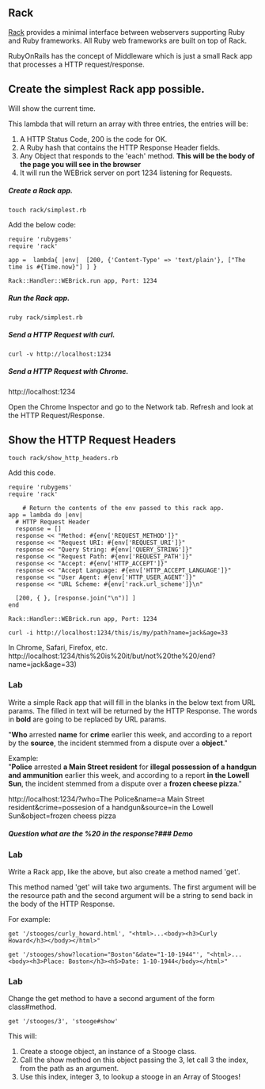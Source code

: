 ## Rack 

[Rack](http://rack.github.io/) provides a minimal interface between webservers supporting Ruby and Ruby frameworks. All Ruby web frameworks are built on top of Rack. 

RubyOnRails has the concept of Middleware which is just a small Rack app that processes a HTTP request/response.


## Create the simplest Rack app possible.  
Will show the current time.

This lambda that will return an array with three entries, the entries will be:  
1. A HTTP Status Code, 200 is the code for OK.  
2. A Ruby hash that contains the HTTP Response Header fields.  
3. Any Object that responds to the 'each' method.  __This will be the body of the page you will see in the browser__
4. It will run the WEBrick server on port 1234 listening for Requests. 

##### Create a Rack app. 

```touch rack/simplest.rb```  

Add the below code:  

```
require 'rubygems'
require 'rack'
                                                           
app =  lambda{ |env|  [200, {'Content-Type' => 'text/plain'}, ["The time is #{Time.now}"] ] }
                                             
Rack::Handler::WEBrick.run app, Port: 1234
```

##### Run the Rack app.
 
```
ruby rack/simplest.rb
```

##### Send a HTTP Request with curl.  
```
curl -v http://localhost:1234
```

##### Send a HTTP Request with Chrome.  

http://localhost:1234

Open the Chrome Inspector and go to the Network tab. Refresh and look at the HTTP Request/Response.



## Show the HTTP Request Headers

```
touch rack/show_http_headers.rb
```

Add this code. 

```
require 'rubygems'
require 'rack'

	# Return the contents of the env passed to this rack app.                                          
app = lambda do |env|
  # HTTP Request Header                                                                            
  response = []
  response << "Method: #{env['REQUEST_METHOD']}"
  response << "Request URI: #{env['REQUEST_URI']}"
  response << "Query String: #{env['QUERY_STRING']}"
  response << "Request Path: #{env['REQUEST_PATH']}"
  response << "Accept: #{env['HTTP_ACCEPT']}"
  response << "Accept Language: #{env['HTTP_ACCEPT_LANGUAGE']}"
  response << "User Agent: #{env['HTTP_USER_AGENT']}"
  response << "URL Scheme: #{env['rack.url_scheme']}\n"

  [200, { }, [response.join("\n")] ]
end

Rack::Handler::WEBrick.run app, Port: 1234

```

```
curl -i http://localhost:1234/this/is/my/path?name=jack&age=33
```

In Chrome, Safari, Firefox, etc.  
http://localhost:1234/this%20is%20it/but/not%20the%20/end?name=jack&age=33)

### Lab
Write a simple Rack app that will fill in the blanks in the below text from URL params. The filled in text will be returned by the HTTP Response. The words in __bold__ are going to be replaced by URL params.

"__Who__ arrested __name__ for __crime__ earlier this week, and according to a report by the __source__, the incident stemmed from a dispute over a __object__."

Example:  
"__Police__ arrested __a Main Street resident__ for __illegal possession of a handgun and ammunition__ earlier this week, and according to a report __in the Lowell Sun__, the incident stemmed from a dispute over a __frozen cheese pizza__."

http://localhost:1234/?who=The Police&name=a Main Street resident&crime=possesion of a handgun&source=in the Lowell Sun&object=frozen cheess pizza


##### Question what are the %20 in the response?### Demo

### Lab 
Write a Rack app, like the above, but also create a method named 'get'. 

This method named 'get' will take two arguments. The first argument will be the resource path and the second argument will be a string to send back in the body of the HTTP Response.

For example:

```get '/stooges/curly_howard.html', "<html>...<body><h3>Curly Howard</h3></body></html>"```

```get '/stooges/show?location="Boston"&date="1-10-1944"', "<html>...<body><h3>Place: Boston</h3><h5>Date: 1-10-1944</body></html>"```

### Lab
Change the get method to have a second argument of the form class#method.


```get '/stooges/3', 'stooge#show' ```

This will:
1. Create a stooge object, an instance of a Stooge class. 
2. Call the show method on this object passing the 3, let call 3 the index, from the path as an argument.
3. Use this index, integer 3, to lookup a stooge in an Array of Stooges!

                                                                      


